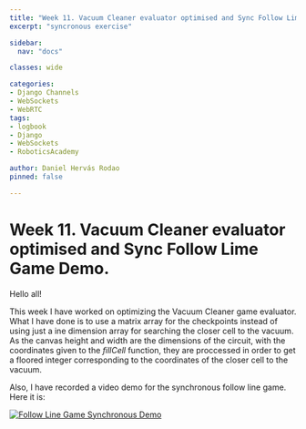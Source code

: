 ```yaml
---
title: "Week 11. Vacuum Cleaner evaluator optimised and Sync Follow Lime Game Demo."
excerpt: "syncronous exercise"

sidebar:
  nav: "docs"

classes: wide

categories:
- Django Channels
- WebSockets
- WebRTC
tags:
- logbook
- Django
- WebSockets
- RoboticsAcademy

author: Daniel Hervás Rodao
pinned: false

---
```


# Week 11. Vacuum Cleaner evaluator optimised and Sync Follow Lime Game Demo.

Hello all!

This week I have worked on optimizing the Vacuum Cleaner game evaluator. What I have done is to use a matrix array for the checkpoints instead of 
using just a ine dimension array for searching the closer cell to the vacuum. As the canvas height and width are the dimensions of the circuit, with the coordinates given to the _fillCell_ function, they are proccessed in order to get a floored integer corresponding to the coordinates of the closer 
cell to the vacuum.

Also, I have recorded a video demo for the synchronous follow line game. Here it is:

[![Follow Line Game Synchronous Demo](https://img.youtube.com/vi/ejctBqdSErA/0.jpg)](https://youtu.be/ejctBqdSErA)
